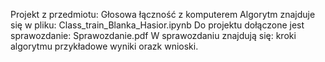 Projekt z przedmiotu: Głosowa łączność z komputerem 
	Algorytm znajduje się w pliku: Class_train_Blanka_Hasior.ipynb
	Do projektu dołączone jest sprawozdanie: Sprawozdanie.pdf 
	W sprawozdaniu znajdują się: kroki algorytmu przykładowe wyniki orazk wnioski.
